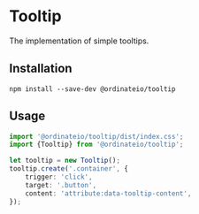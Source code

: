 # Tooltip

The implementation of simple tooltips.

## Installation

```
npm install --save-dev @ordinateio/tooltip
```

## Usage

```ts
import '@ordinateio/tooltip/dist/index.css';
import {Tooltip} from '@ordinateio/tooltip';

let tooltip = new Tooltip();
tooltip.create('.container', {
    trigger: 'click',
    target: '.button',
    content: 'attribute:data-tooltip-content',
});
```

